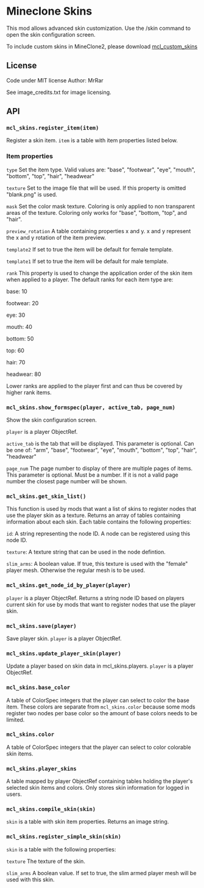 # Mineclone Skins

This mod allows advanced skin customization.
Use the /skin command to open the skin configuration screen.

To include custom skins in MineClone2, please download [mcl_custom_skins](https://git.minetest.land/MrRar/mcl_custom_skins)

## License
Code under MIT license
Author: MrRar

See image_credits.txt for image licensing.

## API

### `mcl_skins.register_item(item)`
Register a skin item. `item` is a table with item properties listed below.

### Item properties

`type`
Set the item type. Valid values are: "base", "footwear", "eye", "mouth", "bottom", "top", "hair", "headwear"

`texture`
Set to the image file that will be used. If this property is omitted "blank.png" is used.

`mask`
Set the color mask texture. Coloring is only applied to non transparent areas of the texture.
Coloring only works for "base", "bottom, "top", and "hair".

`preview_rotation`
A table containing properties x and y. x and y represent the x and y rotation of the item preview.

`template2`
If set to true the item will be default for female template.

`template1`
If set to true the item will be default for male template.

`rank`
This property is used to change the application order of the skin item when applied to a player.
The default ranks for each item type are:

base: 10

footwear: 20

eye: 30

mouth: 40

bottom: 50

top: 60

hair: 70

headwear: 80

Lower ranks are applied to the player first and can thus be covered by higher rank items.


### `mcl_skins.show_formspec(player, active_tab, page_num)`
Show the skin configuration screen.

`player` is a player ObjectRef.

`active_tab` is the tab that will be displayed. This parameter is optional.
Can be one of: "arm", "base", "footwear", "eye", "mouth", "bottom", "top", "hair", "headwear"

`page_num` The page number to display of there are multiple pages of items.
This parameter is optional. Must be a number. If it is not a valid page number the closest page number will be shown.

### `mcl_skins.get_skin_list()`
This function is used by mods that want a list of skins to register nodes that use the player skin as a texture.
Returns an array of tables containing information about each skin.
Each table contains the following properties:

`id`: A string representing the node ID. A node can be registered using this node ID.

`texture`: A texture string that can be used in the node defintion.

`slim_arms`: A boolean value. If true, this texture is used with the "female" player mesh. Otherwise the regular mesh is to be used.

### `mcl_skins.get_node_id_by_player(player)`
`player` is a player ObjectRef.
Returns a string node ID based on players current skin for use by mods that want to register nodes that use the player skin.

### `mcl_skins.save(player)`
Save player skin. `player` is a player ObjectRef.

### `mcl_skins.update_player_skin(player)`
Update a player based on skin data in mcl_skins.players.
`player` is a player ObjectRef.

### `mcl_skins.base_color`
A table of ColorSpec integers that the player can select to color the base item.
These colors are separate from `mcl_skins.color` because some mods register two nodes per base color so the amount of base colors needs to be limited.

### `mcl_skins.color`
A table of ColorSpec integers that the player can select to color colorable skin items.

### `mcl_skins.player_skins`
A table mapped by player ObjectRef containing tables holding the player's selected skin items and colors.
Only stores skin information for logged in users.

### `mcl_skins.compile_skin(skin)`
`skin` is a table with skin item properties.
Returns an image string.

### `mcl_skins.register_simple_skin(skin)`
`skin` is a table with the following properties:

`texture`
The texture of the skin.

`slim_arms`
A boolean value. If set to true, the slim armed player mesh will be used with this skin.
